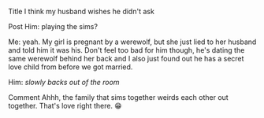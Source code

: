Title
I think my husband wishes he didn't ask

Post
Him: playing the sims?

Me: yeah. My girl is pregnant by a werewolf, but she just lied to her husband and told him it was his. Don't feel too bad for him though, he's dating the same werewolf behind her back and I also just found out he has a secret love child from before we got married.

Him:  *slowly backs out of the room*

Comment
Ahhh, the family that sims together weirds each other out together. That's love right there. 😁
